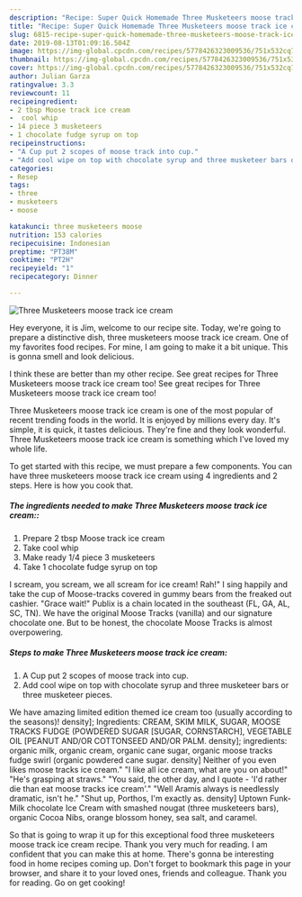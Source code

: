 ```yaml
---
description: "Recipe: Super Quick Homemade Three Musketeers moose track ice cream"
title: "Recipe: Super Quick Homemade Three Musketeers moose track ice cream"
slug: 6815-recipe-super-quick-homemade-three-musketeers-moose-track-ice-cream
date: 2019-08-13T01:09:16.504Z
image: https://img-global.cpcdn.com/recipes/5778426323009536/751x532cq70/three-musketeers-moose-track-ice-cream-recipe-main-photo.jpg
thumbnail: https://img-global.cpcdn.com/recipes/5778426323009536/751x532cq70/three-musketeers-moose-track-ice-cream-recipe-main-photo.jpg
cover: https://img-global.cpcdn.com/recipes/5778426323009536/751x532cq70/three-musketeers-moose-track-ice-cream-recipe-main-photo.jpg
author: Julian Garza
ratingvalue: 3.3
reviewcount: 11
recipeingredient:
- 2 tbsp Moose track ice cream
-  cool whip
- 14 piece 3 musketeers
- 1 chocolate fudge syrup on top
recipeinstructions:
- "A Cup put 2 scopes of moose track into cup."
- "Add cool wipe on top with chocolate syrup and three musketeer bars or three musketeer pieces."
categories:
- Resep
tags:
- three
- musketeers
- moose

katakunci: three musketeers moose
nutrition: 153 calories
recipecuisine: Indonesian
preptime: "PT38M"
cooktime: "PT2H"
recipeyield: "1"
recipecategory: Dinner

---
```



![Three Musketeers moose track ice cream](https://img-global.cpcdn.com/recipes/5778426323009536/751x532cq70/three-musketeers-moose-track-ice-cream-recipe-main-photo.jpg)

Hey everyone, it is Jim, welcome to our recipe site. Today, we're going to prepare a distinctive dish, three musketeers moose track ice cream. One of my favorites food recipes. For mine, I am going to make it a bit unique. This is gonna smell and look delicious.

I think these are better than my other recipe. See great recipes for Three Musketeers moose track ice cream too! See great recipes for Three Musketeers moose track ice cream too!

Three Musketeers moose track ice cream is one of the most popular of recent trending foods in the world. It is enjoyed by millions every day. It's simple, it is quick, it tastes delicious. They're fine and they look wonderful. Three Musketeers moose track ice cream is something which I've loved my whole life.


To get started with this recipe, we must prepare a few components. You can have three musketeers moose track ice cream using 4 ingredients and 2 steps. Here is how you cook that.

##### The ingredients needed to make Three Musketeers moose track ice cream::

1. Prepare 2 tbsp Moose track ice cream
1. Take  cool whip
1. Make ready 1/4 piece 3 musketeers
1. Take 1 chocolate fudge syrup on top


I scream, you scream, we all scream for ice cream! Rah!&#34; I sing happily and take the cup of Moose-tracks covered in gummy bears from the freaked out cashier. &#34;Grace wait!&#34; Publix is a chain located in the southeast (FL, GA, AL, SC, TN). We have the original Moose Tracks (vanilla) and our signature chocolate one. But to be honest, the chocolate Moose Tracks is almost overpowering. 

##### Steps to make Three Musketeers moose track ice cream:

1. A Cup put 2 scopes of moose track into cup.
1. Add cool wipe on top with chocolate syrup and three musketeer bars or three musketeer pieces.


We have amazing limited edition themed ice cream too (usually according to the seasons)! density]; Ingredients: CREAM, SKIM MILK, SUGAR, MOOSE TRACKS FUDGE (POWDERED SUGAR [SUGAR, CORNSTARCH], VEGETABLE OIL [PEANUT AND/OR COTTONSEED AND/OR PALM. density]; ingredients: organic milk, organic cream, organic cane sugar, organic moose tracks fudge swirl (organic powdered cane sugar. density] Neither of you even likes moose tracks ice cream.&#34; &#34;I like all ice cream, what are you on about!&#34; &#34;He&#39;s grasping at straws.&#34; &#34;You said, the other day, and I quote - &#39;I&#39;d rather die than eat moose tracks ice cream&#39;.&#34; &#34;Well Aramis always is needlessly dramatic, isn&#39;t he.&#34; &#34;Shut up, Porthos, I&#39;m exactly as. density] Uptown Funk-Milk chocolate Ice Cream with smashed nougat (three musketeers bars), organic Cocoa Nibs, orange blossom honey, sea salt, and caramel. 

So that is going to wrap it up for this exceptional food three musketeers moose track ice cream recipe. Thank you very much for reading. I am confident that you can make this at home. There's gonna be interesting food in home recipes coming up. Don't forget to bookmark this page in your browser, and share it to your loved ones, friends and colleague. Thank you for reading. Go on get cooking!
